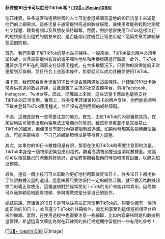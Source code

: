 **菲律賓10日卡可以註冊TikTok嗎？[[TG💪+ @esim1088](https://t.me/s/esim1088)]**

在菲律賓，許多遊客和短期停留的人士可能會選擇購買當地的10日流量卡來滿足他們的上網需求。這些流量卡通常提供高速的數據服務，讓使用者能夠輕鬆地瀏覽社交媒體、觀看視頻以及與朋友保持聯繫。然而，對於想要使用TikTok這樣流行的短視頻應用程式的朋友來說，是否能順利註冊並正常使用呢？這篇文章將詳細解答這個問題。

首先，我們需要了解TikTok的基本註冊條件。一般來說，TikTok要求用戶必須年滿18歲，並且需要提供有效的電子郵件地址和手機號碼進行驗證。此外，TikTok還要求用戶所在的國家支持該應用程式。在大多數情況下，只要你的設備能夠正常連接到互聯網，並且符合上述基本條件，那麼就可以成功註冊並使用TikTok。

接下來，我們來看看菲律賓的10日卡是否能夠滿足這些條件。菲律賓的10日卡通常提供高速的數據連接，並且涵蓋了主流的社交媒體平台，包括Facebook、Instagram、Twitter等。因此，從理論上來說，這些流量卡應該也能夠支持TikTok的正常使用。實際上，許多使用菲律賓10日卡的用戶反映，他們能夠順利下載並登錄TikTok應用程式，並且沒有遇到明顯的網路障礙。

不過，這裡還是有一些需要注意的地方。首先，由於TikTok的內容審核政策，在某些地區可能會出現內容無法正常顯示的情況。雖然菲律賓並不是完全禁止TikTok的國家，但偶爾會有部分內容被限制或過濾。如果你發現某些視頻無法播放，可能需要檢查一下自己的網路環境或是等待官方調整。

其次，如果你的10日卡數據用量有限，那麼在使用TikTok時需要注意節約流量。TikTok本身是一個視頻密集型應用程式，觀看高清視頻會迅速消耗數據量。建議你可以根據自己的流量剩餘情況，合理安排觀看視頻的時間和畫質設置，以避免超出預算。

最後，還有一個小技巧可以幫助你更好地利用菲律賓10日卡。許多10日卡都提供了無限數據流量的選項，這意味著只要你保持一定的網路活動，就不會因為數據超標而影響正常使用。這種選項對於經常使用TikTok的用戶來說非常實用，因為你可以毫無顧忌地觀看視頻、參與挑戰或是分享自己的創作。

總結來說，菲律賓的10日卡是可以註冊並正常使用TikTok的。只要你擁有一張功能正常的10日卡，並且遵守TikTok的註冊條件，就能夠享受到這個短視頻平台帶來的樂趣。當然，在使用過程中也需要注意一些細節，比如內容審核問題和數據用量管理。希望這篇文章能為你在菲律賓的旅行或短期停留提供一些有用的參考！

[[TG💪+ @esim1088](https://t.me/s/esim1088) ![Image](https://i.postimg.cc/4NQfJmqS/Snipaste-2025-05-13-00-14-12.png)]